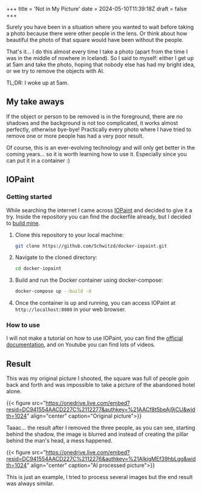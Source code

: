 +++
title = 'Not in My Picture'
date = 2024-05-10T11:39:18Z
draft = false
+++

Surely you have been in a situation where you wanted to wait before taking a photo because there were other people in the lens. Or think about how beautiful the photo of that square would have been without the people.

That's it... I do this almost every time I take a photo (apart from the time I was in the middle of nowhere in Iceland).
So I said to myself: either I get up at 5am and take the photo, hoping that nobody else has had my bright idea, or we try to remove the objects with AI.

TL;DR: I woke up at 5am.

## My take aways

If the object or person to be removed is in the foreground, there are no shadows and the background is not too complicated, it works almost perfectly, otherwise bye-bye!
Practically every photo where I have tried to remove one or more people has had a very poor result.

Of course, this is an ever-evolving technology and will only get better in the coming years... so it is worth learning how to use it. Especially since you can put it in a container :)

## IOPaint

### Getting started

While searching the internet I came across [IOPaint](https://github.com/Sanster/IOPaint) and decided to give it a try. Inside the repository you can find the dockerfile already, but I decided to [build mine](https://github.com/Schwitzd/docker-iopaint).

1. Clone this repository to your local machine:

    ```bash
    git clone https://github.com/Schwitzd/docker-iopaint.git
    ```

2. Navigate to the cloned directory:

    ```bash
    cd docker-iopaint
    ```

3. Build and run the Docker container using docker-compose:

    ```bash
    docker-compose up --build -d
    ```

4. Once the container is up and running, you can access IOPaint at `http://localhost:8080` in your web browser.

### How to use

I will not make a tutorial on how to use IOPaint, you can find the [official documentation](https://www.iopaint.com/), and on Youtube you can find lots of videos.

## Result

This was my original picture I shooted, the square was full of people goin back and forth and was impossible to take a picture of the abandoned hotel alone.

{{< figure src="https://onedrive.live.com/embed?resid=DC941554AACD227C%2112277&authkey=%21AACf8t5beAj9jCU&width=1024" align="center" caption="Original picture">}}

Taaac... the result after I removed the three people, as you can see, starting behind the shadow, the image is blurred and instead of creating the pillar behind the man's head, a mess happened.

{{< figure src="https://onedrive.live.com/embed?resid=DC941554AACD227C%2112276&authkey=%21AIkigMEf39hbLgg&width=1024" align="center" caption="AI processed picture">}}

This is just an example, I tried to process several images but the end result was always similar.
